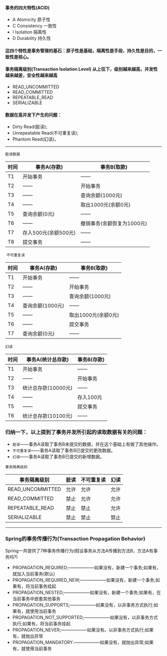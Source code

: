 
#### 事务的四大特性(ACID)
- A Atomicity 原子性
- C Consistency 一致性
- I Isolation 隔离性
- D Durability 持久性
#### 这四个特性是事务管理的基石：原子性是基础，隔离性是手段，持久性是目的，一致性是核心。

#### 事务隔离级别(Transaction Isolation Level) 从上往下，级别越来越高，并发性越来越差，安全性越来越高
- READ_UNCOMMITTED
- READ_COMMITTED
- REPEATABLE_READ
- SERIALIZABLE

#### 数据在高并发下产生的问题：
- Dirty Read(脏读);
- Unrepeatable Read(不可重复读);
- Phantom Read(幻读)。
---------
 `脏读数据` 
 
 |时间|事务A(存款)|事务B(取款)|
  |---|---|---|
  |T1|开始事务|——|
  |T2|——|开始事务|
  |T3|——|查询余额(1000元)|
  |T4|——|取出1000元(余额0元)|
  |T5|查询余额(0元)|——|
  |T6|——|撤销事务(余额恢复为1000元)|
  |T7|存入500元(余额500元)|——|
  |T8|提交事务|——|  
  
  `不可重复读`
  
|时间|事务A(存款)|事务B(取款)|
 |---|---|---|
 |T1|开始事务|——|
 |T2|——|开始事务|
 |T3|——|查询余额(1000元)|
 |T4|查询余额(1000元)|——|
 |T5|——|取出1000元(余额0元)|
 |T6|——|提交事务|
 |T7|查询余额(0元)|——|
 
 `幻读`
 
 |时间|事务A(统计总存款)|事务B(存款)|
 |---|---|---|
 |T1|开始事务|——|
 |T2|——|开始事务|
 |T3|统计总存款(10000元)|——|
 |T4|——|存入100元|
 |T5|——|提交事务|
 |T6|统计总存款(10100元)|——|
 
 ### 归纳一下，以上提到了事务并发所引起的读取数据有关的问题：
 - `脏读`——事务A读取了事务B未提交的数据，并在这个基础上有做了其他操作。
 - `不可重复读`——事务A读取了事务B已提交的更改数据。
 - `幻读`——事务A读取了事务B已提交的新增数据。
 
 `事务隔离级别`
 
 |事务隔离级别|脏读|不可重复读|幻读|
 |---|---|---|---|
 |READ_UNCOMMITTED|允许|允许|允许|
 |READ_COMMITTED|禁止|允许|允许|
 |REPEATABLE_READ|禁止|禁止|允许|
 |SERIALIZABLE|禁止|禁止|禁止|
 
 -----------
 
 ### Spring的事务传播行为(Transaction Propagation Behavior)  
 Spring一共提供了7种事务传播行为(假设事务从方法A传播到方法B，方法A有事务吗?)
 - PROPAGATION_REQUIRED;——————如果没有，新建一个事务;如果有，就加入当前事务(默认)
 - PROPAGATION_REQUIRED_NEW;——————如果没有，新建一个事务;如果有，将当前事务挂起
 - PROPAGATION_NESTED;——————如果没有，新建一个事务;如果有，在当前事务中嵌套其他事务
 - PROPAGATION_SUPPORTS;——————如果没有，以非事务方式执行;如果有，就使用当前事务
 - PROPAGATION_NOT_SUPPORTED;——————如果没有，以非事务方式执行;如果有，将当前事务挂起
 - PROPAGATION_NEVER;——————如果没有。以非事务方式执行;如果有，就抛出异常
 - PROPAGATION_MANDATORY.——————如果没有，就抛出异常;如果有，就使用当前事务
 
 
 
 
 
 

